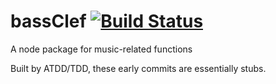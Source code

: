 # bassClef [![Build Status](https://travis-ci.org/grondak/bassclef.svg?branch=master)](https://travis-ci.org/grondak/bassclef)
A node package for music-related functions

Built by ATDD/TDD, these early commits are essentially stubs.
